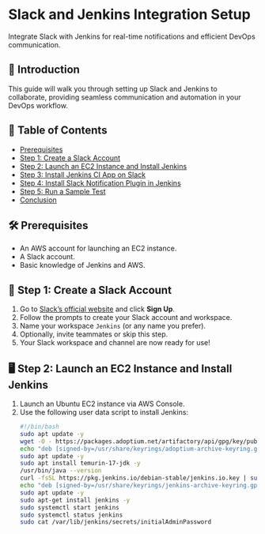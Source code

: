 # Slack and Jenkins Integration Setup

Integrate Slack with Jenkins for real-time notifications and efficient DevOps communication.

## 🚀 Introduction
This guide will walk you through setting up Slack and Jenkins to collaborate, providing seamless communication and automation in your DevOps workflow.

## 📑 Table of Contents
- [Prerequisites](#prerequisites)
- [Step 1: Create a Slack Account](#step-1-create-a-slack-account)
- [Step 2: Launch an EC2 Instance and Install Jenkins](#step-2-launch-an-ec2-instance-and-install-jenkins)
- [Step 3: Install Jenkins CI App on Slack](#step-3-install-jenkins-ci-app-on-slack)
- [Step 4: Install Slack Notification Plugin in Jenkins](#step-4-install-slack-notification-plugin-in-jenkins)
- [Step 5: Run a Sample Test](#step-5-run-a-sample-test)
- [Conclusion](#conclusion)

## 🛠️ Prerequisites
- An AWS account for launching an EC2 instance.
- A Slack account.
- Basic knowledge of Jenkins and AWS.

## 📝 Step 1: Create a Slack Account

1. Go to [Slack’s official website](https://slack.com) and click **Sign Up**.
2. Follow the prompts to create your Slack account and workspace.
3. Name your workspace `Jenkins` (or any name you prefer).
4. Optionally, invite teammates or skip this step.
5. Your Slack workspace and channel are now ready for use!

## 🖥️ Step 2: Launch an EC2 Instance and Install Jenkins

1. Launch an Ubuntu EC2 instance via AWS Console.
2. Use the following user data script to install Jenkins:
   ```bash
   #!/bin/bash
   sudo apt update -y
   wget -O - https://packages.adoptium.net/artifactory/api/gpg/key/public | sudo tee /usr/share/keyrings/adoptium-archive-keyring.gpg > /dev/null
   echo "deb [signed-by=/usr/share/keyrings/adoptium-archive-keyring.gpg] https://packages.adoptium.net/artifactory/deb $(awk -F= '/^VERSION_CODENAME/{print$2}' /etc/os-release) main" | sudo tee /etc/apt/sources.list.d/adoptium.list
   sudo apt update -y
   sudo apt install temurin-17-jdk -y
   /usr/bin/java --version
   curl -fsSL https://pkg.jenkins.io/debian-stable/jenkins.io.key | sudo gpg --dearmor -o /usr/share/keyrings/jenkins-archive-keyring.gpg
   echo "deb [signed-by=/usr/share/keyrings/jenkins-archive-keyring.gpg] https://pkg.jenkins.io/debian-stable binary/" | sudo tee /etc/apt/sources.list.d/jenkins.list
   sudo apt update -y
   sudo apt-get install jenkins -y
   sudo systemctl start jenkins
   sudo systemctl status jenkins
   sudo cat /var/lib/jenkins/secrets/initialAdminPassword

